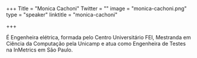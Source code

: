 +++
Title = "Monica Cachoni"
Twitter = ""
image = "monica-cachoni.png"
type = "speaker"
linktitle = "monica-cachoni"

+++

É Engenheira elétrica, formada pelo Centro Universitário FEI, Mestranda em Ciência da Computação pela Unicamp e atua como Engenheira de Testes na InMetrics em São Paulo.
